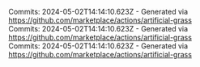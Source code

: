 Commits: 2024-05-02T14:14:10.623Z - Generated via https://github.com/marketplace/actions/artificial-grass
<br>
Commits: 2024-05-02T14:14:10.623Z - Generated via https://github.com/marketplace/actions/artificial-grass
<br>
Commits: 2024-05-02T14:14:10.623Z - Generated via https://github.com/marketplace/actions/artificial-grass
<br>

